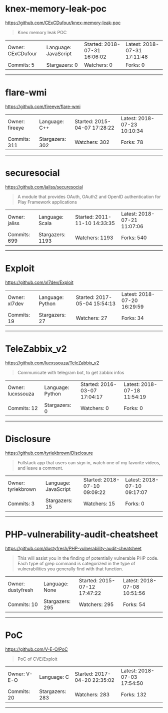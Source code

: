 # knex-memory-leak-poc

https://github.com/CExCDufour/knex-memory-leak-poc
<blockquote>
Knex memory leak POC
</blockquote>

<table>
<tr><td>Owner: CExCDufour</td>
    <td>Language: JavaScript</td>
    <td>Started: 2018-07-31 16:06:02</td>
    <td>Latest: 2018-07-31 17:11:48</td></tr>
<tr><td>Commits: 5</td>
    <td>Stargazers: 0</td>
    <td>Watchers: 0</td>
    <td>Forks: 0</td></tr>
</table>

---

# flare-wmi

https://github.com/fireeye/flare-wmi
<blockquote>
<no description>
</blockquote>

<table>
<tr><td>Owner: fireeye</td>
    <td>Language: C++</td>
    <td>Started: 2015-04-07 17:28:22</td>
    <td>Latest: 2018-07-23 10:10:34</td></tr>
<tr><td>Commits: 311</td>
    <td>Stargazers: 302</td>
    <td>Watchers: 302</td>
    <td>Forks: 78</td></tr>
</table>

---

# securesocial

https://github.com/jaliss/securesocial
<blockquote>
A module that provides OAuth, OAuth2 and OpenID authentication for Play Framework applications
</blockquote>

<table>
<tr><td>Owner: jaliss</td>
    <td>Language: Scala</td>
    <td>Started: 2011-11-10 14:33:35</td>
    <td>Latest: 2018-07-21 11:07:06</td></tr>
<tr><td>Commits: 699</td>
    <td>Stargazers: 1193</td>
    <td>Watchers: 1193</td>
    <td>Forks: 540</td></tr>
</table>

---

# Exploit

https://github.com/xl7dev/Exploit
<blockquote>
<no description>
</blockquote>

<table>
<tr><td>Owner: xl7dev</td>
    <td>Language: Python</td>
    <td>Started: 2017-05-04 15:54:13</td>
    <td>Latest: 2018-07-20 16:29:59</td></tr>
<tr><td>Commits: 19</td>
    <td>Stargazers: 27</td>
    <td>Watchers: 27</td>
    <td>Forks: 34</td></tr>
</table>

---

# TeleZabbix_v2

https://github.com/lucxssouza/TeleZabbix_v2
<blockquote>
Communicate with telegram bot, to get zabbix infos
</blockquote>

<table>
<tr><td>Owner: lucxssouza</td>
    <td>Language: Python</td>
    <td>Started: 2016-03-07 17:04:17</td>
    <td>Latest: 2018-07-18 11:54:19</td></tr>
<tr><td>Commits: 12</td>
    <td>Stargazers: 0</td>
    <td>Watchers: 0</td>
    <td>Forks: 0</td></tr>
</table>

---

# Disclosure

https://github.com/tyriekbrown/Disclosure
<blockquote>
Fullstack app that users can sign in, watch one of my favorite videos, and leave a comment.
</blockquote>

<table>
<tr><td>Owner: tyriekbrown</td>
    <td>Language: JavaScript</td>
    <td>Started: 2018-07-10 09:09:22</td>
    <td>Latest: 2018-07-10 09:17:07</td></tr>
<tr><td>Commits: 3</td>
    <td>Stargazers: 15</td>
    <td>Watchers: 15</td>
    <td>Forks: 0</td></tr>
</table>

---

# PHP-vulnerability-audit-cheatsheet

https://github.com/dustyfresh/PHP-vulnerability-audit-cheatsheet
<blockquote>
This will assist you in the finding of potentially vulnerable PHP code. Each type of grep command is categorized in the type of vulnerabilities you generally find with that function.
</blockquote>

<table>
<tr><td>Owner: dustyfresh</td>
    <td>Language: None</td>
    <td>Started: 2015-07-12 17:47:22</td>
    <td>Latest: 2018-07-08 10:51:56</td></tr>
<tr><td>Commits: 10</td>
    <td>Stargazers: 295</td>
    <td>Watchers: 295</td>
    <td>Forks: 54</td></tr>
</table>

---

# PoC

https://github.com/V-E-O/PoC
<blockquote>
PoC of CVE/Exploit
</blockquote>

<table>
<tr><td>Owner: V-E-O</td>
    <td>Language: C</td>
    <td>Started: 2017-04-20 22:35:02</td>
    <td>Latest: 2018-07-03 17:54:50</td></tr>
<tr><td>Commits: 20</td>
    <td>Stargazers: 283</td>
    <td>Watchers: 283</td>
    <td>Forks: 132</td></tr>
</table>

---

